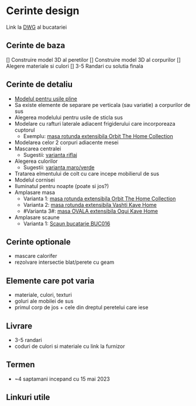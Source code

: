 
# Cerinte design
Link la [DWG](github.com/arhtudormorar/bucatarie/tree/main/Design/Planuri%20DWG)  al bucatariei

## Cerinte de baza
[] Construire model 3D al peretilor
[] Construire model 3D al corpurilor
[] Alegere materiale si culori
[] 3-5 Randari cu solutia finala 

## Cerinte de detaliu
* [Modelul pentru usile pline](https://mobilasibiu.com/mobila/mobila-bucatarie-madalina-10036)  
* Sa existe elemente de separare pe verticala (sau variatie) a corpurilor de sus
* Alegerea modelului pentru usile de sticla sus
* Modelare cu rafturi laterale adiacent frigiderului care incorporeaza cuptorul
  * Exemplu: [masa rotunda extensibila Orbit The Home Collection](https://www.thehome.ro/mese-dining/masa-dining-extensibila-alb-din-mdf-si-ceramica-120-160-cm-orbit-the-home-collection) 
* Modelarea celor 2 corpuri adiacente mesei
* Mascarea centralei
  * Sugestii:  [varianta riflaj](https://github.com/arhtudormorar/bucatarie/blob/main/Design/centrala/mascare_centrala_01.jpeg)  
* Alegerea culorilor
  * Sugestii:  [varianta maro/verde](https://github.com/arhtudormorar/bucatarie/blob/main/Design/culori/culori%20varianta%201.jpeg)  
* Tratarea elmentului de colt cu care incepe mobilierul de sus
* Modelul cornisei
* Iluminatul pentru noapte (poate si jos?)
* Amplasare masa
  * Varianta 1: [masa rotunda extensibila Orbit The Home Collection](https://www.thehome.ro/mese-dining/masa-dining-extensibila-alb-din-mdf-si-ceramica-120-160-cm-orbit-the-home-collection) 
  * Varianta 2: [masa rotunda extensibila Vashti Kave Home](https://www.thehome.ro/mese-dining/masa-dining-extensibila-alba-din-sticla-si-otel-120-160-cm-vashti-kave-home)
  * #Varianta 3#: [masa OVALA extensibila Oqui Kave Home](https://www.thehome.ro/mese-dining/masa-dining-extensibila-alba-din-mdf-si-lemn-90x140-220-cm-oqui-kave-home)
* Amplasare scaune
  * Varianta 1: [Scaun bucatarie BUC016](https://www.marcoshop-online.ro/scaun-bucatarie-buc016) 

## Cerinte optionale
* mascare calorifer
* rezolvare intersectie blat/perete cu geam


## Elemente care pot varia
* materiale, culori, texturi
* goluri ale mobilei de sus
* primul corp de jos + cele din dreptul peretelui care iese


## Livrare
* 3-5 randari 
* coduri de culori si materiale cu link la furnizor

## Termen
* ~4 saptamani incepand cu 15 mai 2023

## Linkuri utile
